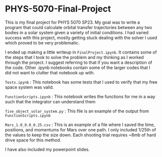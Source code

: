 # PHYS-5070-Final-Project

This is my final project for PHYS 5070 SP23. My goal was to write a program that could calculate orbital transfer trajectories between any two bodies in a solar system given a variety of initial conditions. I had varied success with this project, mostly getting stuck dealing with the solver I used which proved to be very problematic.

I ended up making a little writeup in `FinalProject.ipynb`. It contains some of the steps that I took to solve the problem and my thinking as I worked through the project. I suggest referring to that if you want a description of the code. Other .ipynb notebooks contain some of the larger codes that I did not want to clutter that notebook up with.

`Tests.ipynb` : This notebook has some tests that I used to verify that my free space system was valid.

`FunctionScripts.ipynb` : This notebook writes the functions for me in a way such that the integrator can understand them

`five_object_solar_system.py` : This file is an example of the output from `FunctionScripts.ipynb`

`Mars_1.0_0.0_0.25.csv` : This is an example of a file where I saved the time, positions, and momentums for Mars over one path. I only included 1/25th of the values to keep the size down. Each shooting trial requires ~8mb of hard drive space for this method. 

I have also included my powerpoint slides.
